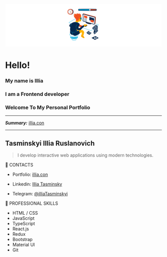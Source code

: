 ![Header](./Header2.png) 

# Hello! 
### My name is Illia
### I am a Frontend developer
### Welcome To My Personal Portfolio

---
***Summary:*** [illia.con](https://www.google.com)

---

## Tasminskyi Illia Ruslanovich

> I develop interactive web applications using modern technologies.

:briefcase: CONTACTS

* Portfolio: [illia.con](https://www.google.com)

* Linkedin: [Illia Tasminsky](https://www.linkedin.com/in/illia-tasminskyi-6349331b6/)

* Telegram: [@illiaTasminskyi](https://t.me/illiaTasminskyi)

:wrench: PROFESSIONAL SKILLS
* HTML / CSS 
* JavaScript 
* TypeScript 
* React.js 
* Redux
* Bootstrap
* Material UI 
* Git 